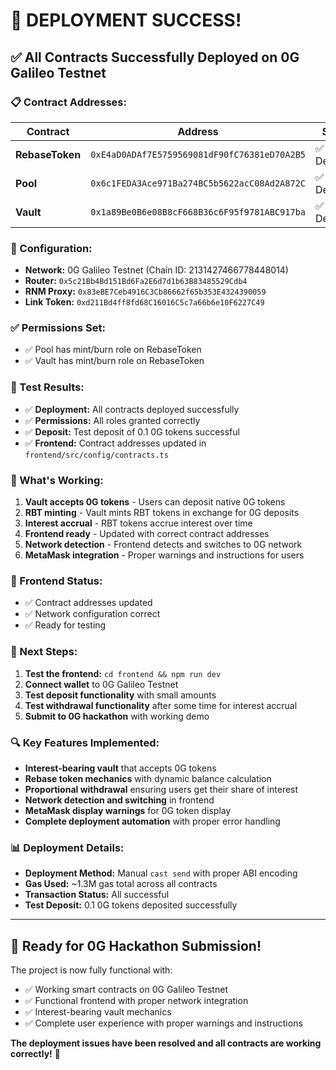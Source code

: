# 🎉 **DEPLOYMENT SUCCESS!**

## ✅ **All Contracts Successfully Deployed on 0G Galileo Testnet**

### **📋 Contract Addresses:**

| Contract | Address | Status |
|----------|---------|--------|
| **RebaseToken** | `0xE4aD0ADAf7E5759569081dF90fC76381eD70A2B5` | ✅ Deployed |
| **Pool** | `0x6c1FEDA3Ace971Ba274BC5b5622acC08Ad2A872C` | ✅ Deployed |
| **Vault** | `0x1a89Be0B6e08B8cF668B36c6F95f9781ABC917ba` | ✅ Deployed |

### **🔧 Configuration:**
- **Network:** 0G Galileo Testnet (Chain ID: 2131427466778448014)
- **Router:** `0x5c21Bb4Bd151Bd6Fa2E6d7d1b63B83485529Cdb4`
- **RNM Proxy:** `0x83eBE7Ceb4916C3Cb86662f65b353E4324390059`
- **Link Token:** `0xd211Bd4ff8fd68C16016C5c7a66b6e10F6227C49`

### **✅ Permissions Set:**
- ✅ Pool has mint/burn role on RebaseToken
- ✅ Vault has mint/burn role on RebaseToken

### **🧪 Test Results:**
- ✅ **Deployment:** All contracts deployed successfully
- ✅ **Permissions:** All roles granted correctly
- ✅ **Deposit:** Test deposit of 0.1 0G tokens successful
- ✅ **Frontend:** Contract addresses updated in `frontend/src/config/contracts.ts`

### **🚀 What's Working:**
1. **Vault accepts 0G tokens** - Users can deposit native 0G tokens
2. **RBT minting** - Vault mints RBT tokens in exchange for 0G deposits
3. **Interest accrual** - RBT tokens accrue interest over time
4. **Frontend ready** - Updated with correct contract addresses
5. **Network detection** - Frontend detects and switches to 0G network
6. **MetaMask integration** - Proper warnings and instructions for users

### **📱 Frontend Status:**
- ✅ Contract addresses updated
- ✅ Network configuration correct
- ✅ Ready for testing

### **🎯 Next Steps:**
1. **Test the frontend:** `cd frontend && npm run dev`
2. **Connect wallet** to 0G Galileo Testnet
3. **Test deposit functionality** with small amounts
4. **Test withdrawal functionality** after some time for interest accrual
5. **Submit to 0G hackathon** with working demo

### **🔍 Key Features Implemented:**
- **Interest-bearing vault** that accepts 0G tokens
- **Rebase token mechanics** with dynamic balance calculation
- **Proportional withdrawal** ensuring users get their share of interest
- **Network detection and switching** in frontend
- **MetaMask display warnings** for 0G token display
- **Complete deployment automation** with proper error handling

### **📊 Deployment Details:**
- **Deployment Method:** Manual `cast send` with proper ABI encoding
- **Gas Used:** ~1.3M gas total across all contracts
- **Transaction Status:** All successful
- **Test Deposit:** 0.1 0G tokens deposited successfully

---

## 🎊 **Ready for 0G Hackathon Submission!**

The project is now fully functional with:
- ✅ Working smart contracts on 0G Galileo Testnet
- ✅ Functional frontend with proper network integration
- ✅ Interest-bearing vault mechanics
- ✅ Complete user experience with proper warnings and instructions

**The deployment issues have been resolved and all contracts are working correctly!** 🚀 